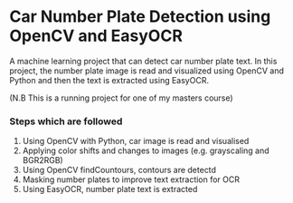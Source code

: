 # Car Number Plate Detection using OpenCV and EasyOCR

A machine learning project that can detect car number plate text. In this project, the number plate image is read and visualized using OpenCV and Python and then the text is extracted using EasyOCR.

(N.B This is a running project for one of my masters course)

### Steps which are followed
1. Using OpenCV with Python, car image is read and visualised
2. Applying color shifts and changes to images (e.g. grayscaling and BGR2RGB)
3. Using OpenCV findCountours, contours are detectd  
4. Masking number plates to improve text extraction for OCR
5. Using EasyOCR, number plate text is extracted

